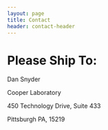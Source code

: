 ```yaml
---
layout: page
title: Contact
header: contact-header
---
```


# Please Ship To:

Dan Snyder

Cooper Laboratory

450 Technology Drive, Suite 433

Pittsburgh PA, 15219

